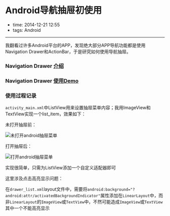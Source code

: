 # Android导航抽屉初使用

- time: 2014-12-21 12:55
- tags: Android

---

我翻看过许多Android平台的APP，发现绝大部分APP导航功能都是使用Navigation Drawer和ActionBar，于是研究如何使用导航抽屉。

### Navigation Drawer [介绍](http://hddev.blog.51cto.com/3365350/1254472)

### Navigation Drawer [使用Demo](http://blog.chengyunfeng.com/?p=493)

### 使用过程记录

`activity_main.xml`中ListView用来设置抽屉菜单内容；我用ImageView和TextView实现一个list_item，效果如下：

未打开抽屉前：

![未打开android抽屉菜单](https://raw.githubusercontent.com/su-kaiyao/record/master/others/imgs/android_na_before.png)

打开抽屉后：

![打开android抽屉菜单](https://raw.githubusercontent.com/su-kaiyao/record/master/others/imgs/android_na_after.png)

实现很简单，只需为ListView添加一个自定义适配器即可

这里涉及点击高亮显示问题：

在`drawer_list.xml`layout文件中，需要将`android:background="?android:attr/activatedBackgroundIndicator"`属性添加在`LinearLayout`中，而非`LinearLayout`的`ImageView`或`TextView`中，不然可能造成`ImageView`或`TextView`其中一个不能高亮显示

